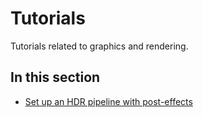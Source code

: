 # Tutorials

Tutorials related to graphics and rendering.

## In this section

* [Set up an HDR pipeline with post-effects](set-up-an-hdr-pipeline-with-posteffects.md)